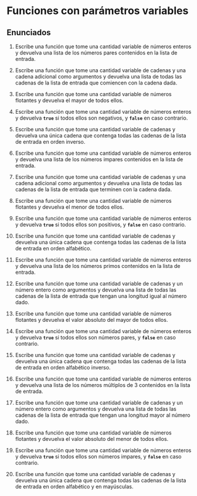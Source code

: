 # Funciones con parámetros variables

## Enunciados

1. Escribe una función que tome una cantidad variable de números enteros y devuelva una lista de los números pares contenidos en la lista de entrada.

2. Escribe una función que tome una cantidad variable de cadenas y una cadena adicional como argumentos y devuelva una lista de todas las cadenas de la lista de entrada que comiencen con la cadena dada.
3. Escribe una función que tome una cantidad variable de números flotantes y devuelva el mayor de todos ellos.
4. Escribe una función que tome una cantidad variable de números enteros y devuelva **`true`** si todos ellos son negativos, y **`false`** en caso contrario.
5. Escribe una función que tome una cantidad variable de cadenas y devuelva una única cadena que contenga todas las cadenas de la lista de entrada en orden inverso.
6. Escribe una función que tome una cantidad variable de números enteros y devuelva una lista de los números impares contenidos en la lista de entrada.
7. Escribe una función que tome una cantidad variable de cadenas y una cadena adicional como argumentos y devuelva una lista de todas las cadenas de la lista de entrada que terminen con la cadena dada.
8. Escribe una función que tome una cantidad variable de números flotantes y devuelva el menor de todos ellos.
9. Escribe una función que tome una cantidad variable de números enteros y devuelva **`true`** si todos ellos son positivos, y **`false`** en caso contrario.
10. Escribe una función que tome una cantidad variable de cadenas y devuelva una única cadena que contenga todas las cadenas de la lista de entrada en orden alfabético.
11. Escribe una función que tome una cantidad variable de números enteros y devuelva una lista de los números primos contenidos en la lista de entrada.
12. Escribe una función que tome una cantidad variable de cadenas y un número entero como argumentos y devuelva una lista de todas las cadenas de la lista de entrada que tengan una longitud igual al número dado.
13. Escribe una función que tome una cantidad variable de números flotantes y devuelva el valor absoluto del mayor de todos ellos.
14. Escribe una función que tome una cantidad variable de números enteros y devuelva **`true`** si todos ellos son números pares, y **`false`** en caso contrario.
15. Escribe una función que tome una cantidad variable de cadenas y devuelva una única cadena que contenga todas las cadenas de la lista de entrada en orden alfabético inverso.
16. Escribe una función que tome una cantidad variable de números enteros y devuelva una lista de los números múltiplos de 3 contenidos en la lista de entrada.
17. Escribe una función que tome una cantidad variable de cadenas y un número entero como argumentos y devuelva una lista de todas las cadenas de la lista de entrada que tengan una longitud mayor al número dado.
18. Escribe una función que tome una cantidad variable de números flotantes y devuelva el valor absoluto del menor de todos ellos.
19. Escribe una función que tome una cantidad variable de números enteros y devuelva **`true`** si todos ellos son números impares, y **`false`** en caso contrario.
20. Escribe una función que tome una cantidad variable de cadenas y devuelva una única cadena que contenga todas las cadenas de la lista de entrada en orden alfabético y en mayúsculas.